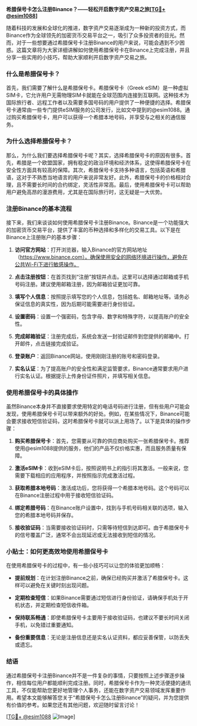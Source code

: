 **希腊保号卡怎么注册Binance？——轻松开启数字资产交易之旅[[TG💪+ @esim1088](https://t.me/s/esim1088)]**

随着科技的发展和全球化的推进，数字资产交易逐渐成为一种新的投资方式，而Binance作为全球领先的加密货币交易平台之一，吸引了众多投资者的目光。然而，对于一些想要通过希腊保号卡注册Binance的用户来说，可能会遇到不少困惑。这篇文章将为大家详细讲解如何使用希腊保号卡在Binance上完成注册，并且分享一些实用的小技巧，帮助大家顺利开启数字资产交易之旅。

### 什么是希腊保号卡？

首先，我们需要了解什么是希腊保号卡。希腊保号卡（Greek eSIM）是一种虚拟SIM卡，它允许用户无需物理SIM卡就能在全球范围内连接到互联网。这种技术为国际旅行者、远程工作者以及需要多国号码的用户提供了一种便捷的选择。希腊保号卡通常由一些专门提供eSIM服务的公司发行，比如文中提到的@esim1088。通过购买希腊保号卡，用户可以获得一个希腊本地号码，并享受与之相关的通信服务。

### 为什么选择希腊保号卡？

那么，为什么我们要选择希腊保号卡呢？其实，选择希腊保号卡的原因有很多。首先，希腊是一个欧盟国家，拥有稳定的政治环境和经济体系，这使得希腊保号卡在安全性方面具有较高的保障。其次，希腊保号卡支持多种语言，包括英语和希腊语，这对于不熟悉当地语言的用户来说非常友好。此外，希腊保号卡的价格相对合理，且不需要长时间的合约绑定，灵活性非常高。最后，使用希腊保号卡可以帮助用户避免高昂的漫游费用，尤其是在国际旅行时，这无疑是一大优势。

### 注册Binance的基本流程

接下来，我们来谈谈如何使用希腊保号卡注册Binance。Binance是一个功能强大的加密货币交易平台，提供了丰富的币种选择和多样化的交易工具。以下是在Binance上注册账户的基本步骤：

1. **访问官方网站**：打开浏览器，输入Binance的官方网站地址（https://www.binance.com）。确保使用安全的网络环境进行操作，避免在公共Wi-Fi下进行敏感操作。

2. **点击注册按钮**：在首页找到“注册”按钮并点击。这里可以选择通过邮箱或手机号码注册。建议使用邮箱注册，因为邮箱验证更加可靠。

3. **填写个人信息**：按照提示填写您的个人信息，包括姓名、邮箱地址等。请务必保证信息的真实性，因为后期可能需要进行身份验证。

4. **设置密码**：设置一个强密码，包含字母、数字和特殊字符，以提高账户的安全性。

5. **完成邮箱验证**：注册完成后，系统会发送一封验证邮件到您提供的邮箱中。打开邮件，点击链接完成验证。

6. **登录账户**：返回Binance网站，使用刚刚注册的账号和密码登录。

7. **实名认证**：为了提高账户的安全性和满足监管要求，Binance通常要求用户进行实名认证。根据提示上传身份证件照片，并填写相关信息。

### 使用希腊保号卡的具体操作

虽然Binance本身并不直接要求使用特定的电话号码进行注册，但有些用户可能会发现，使用希腊保号卡可以带来额外的好处。例如，在某些情况下，Binance可能会要求接收短信验证码，这时希腊保号卡就可以派上用场了。以下是具体的操作步骤：

1. **购买希腊保号卡**：首先，您需要从可靠的供应商处购买一张希腊保号卡。推荐使用@esim1088提供的服务，他们的产品不仅价格实惠，而且服务质量有保障。

2. **激活eSIM卡**：收到eSIM卡后，按照说明书上的指引将其激活。一般来说，您需要下载相应的应用程序，并按照指示完成激活过程。

3. **获取希腊本地号码**：激活成功后，您将获得一个希腊本地号码。这个号码可以在Binance注册过程中用于接收短信验证码。

4. **绑定希腊号码**：在Binance账户设置中，找到与手机号码相关联的选项，输入您的希腊本地号码并保存。

5. **接收验证码**：当需要接收验证码时，只需等待短信到达即可。由于希腊保号卡的信号覆盖广泛，通常不会出现延迟或无法接收到短信的情况。

### 小贴士：如何更高效地使用希腊保号卡

在使用希腊保号卡的过程中，有一些小技巧可以让您的体验更加顺畅：

- **提前规划**：在计划注册Binance之前，确保已经购买并激活了希腊保号卡。这样可以避免在关键时刻出现问题。
  
- **定期检查短信**：如果Binance需要通过短信进行身份验证，请确保手机处于开机状态，并定期检查短信收件箱。

- **保持联系畅通**：即使希腊保号卡主要用于接收验证码，也建议不要长时间关闭手机，以免错过重要通知。

- **备份重要信息**：无论是注册信息还是实名认证资料，都应妥善保管，以防丢失或遗忘。

### 结语

通过希腊保号卡注册Binance并不是一件复杂的事情，只要按照上述步骤逐步操作，相信每位用户都能顺利完成注册。同时，希腊保号卡作为一种灵活便捷的通讯工具，不仅能帮助您更好地管理个人事务，还能在数字资产交易领域发挥重要作用。希望本文能够解答您关于“希腊保号卡怎么注册Binance”的疑问，并为您提供有价值的参考。如果您还有其他问题，欢迎随时留言讨论！

[[TG💪+ @esim1088](https://t.me/s/esim1088) ![Image](https://i.postimg.cc/4NQfJmqS/Snipaste-2025-05-13-00-14-12.png)]
